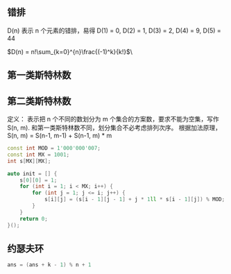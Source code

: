 ## 错排

D(n) 表示 n 个元素的错排，易得 D(1) = 0, D(2) = 1, D(3) = 2, D(4) = 9, D(5) = 44

$D(n) = n!\sum_{k=0}^{n}\frac{(-1)^k}{k!}$\


## 第一类斯特林数




## 第二类斯特林数

定义： 表示把 n 个不同的数划分为 m 个集合的方案数，要求不能为空集，写作 S(n, m).
和第一类斯特林数不同，划分集合不必考虑排列次序。
根据加法原理，S(n, m) = S(n-1, m-1) + S(n-1, m) * m

```cpp []
const int MOD = 1'000'000'007;
const int MX = 1001;
int s[MX][MX];

auto init = [] {
    s[0][0] = 1;
    for (int i = 1; i < MX; i++) {
        for (int j = 1; j <= i; j++) {
            s[i][j] = (s[i - 1][j - 1] + j * 1ll * s[i - 1][j]) % MOD;
        }
    }
    return 0;
}();
```

## 约瑟夫环
```cpp []
ans = (ans + k - 1) % n + 1
```

